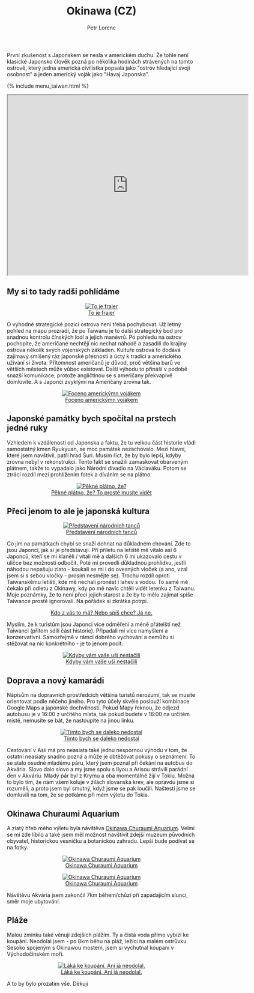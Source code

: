 ﻿---
layout: post
title: Okinawa (CZ)
description: Cestování po Okinavě, Malajsie, zkušenosti a památky aneb úplně jiné Japonsko
author: Petr Lorenc
comments: true
---

První zkušenost s Japonskem se nesla v americkém duchu. Že tohle není klasické Japonsko člověk pozná po několika hodinách strávených na tomto ostrově, který jedna americká civilistka popsala jako "ostrov hledajicí svoji osobnost" a jeden americký voják jako "Havaj Japonska". 

{% include menu_taiwan.html %}

<iframe src="https://www.google.com/maps/d/u/0/embed?mid=1YHMN9IlTPkAxadEXei6OrzC09k0_Ibgx" width="640" height="480"></iframe>

## My si to tady radši pohlídáme

<figure align="middle">
  <a href="{{ site.baseurl }}/images/Okinawa/00.JPG" data-lightbox="To je frajer" data-title="To je frajer" data-lightbox="roadtrip">
    <img src="{{ site.baseurl }}/images/Okinawa/00.JPG" alt="To je frajer" title="To je frajer"/>
    <figcaption>To je frajer</figcaption>
  </a>
</figure>

O výhodné strategické pozici ostrova není třeba pochybovat. Už letmý pohled na mapu prozradí, že po Taiwanu je to další strategický bod pro snadnou kontrolu čínských lodí a jejich manévrů. Po pohledu na ostrov pochopíte, že američané nechtějí nic nechat náhodě a zasadili do krajiny ostrova několik svých vojenských základen. Kultuře ostrova to dodává zajímavý smíšený ráz japonské přesnosti a úcty k tradici a amerického užívání si života. Přítomnost američanů je důvod, proč většina barů ve větších městech může vůbec existovat. Další výhodu to přináší v podobě snazší komunikace, protože angličtinou se s američany překvapivě domluvíte. A s Japonci zvyklými na Američany zrovna tak.

<figure align="middle">
  <a href="{{ site.baseurl }}/images/Okinawa/08.JPG" data-lightbox="Foceno americkýmn vojákem" data-title="Foceno americkýmn vojákem" data-lightbox="roadtrip">
    <img src="{{ site.baseurl }}/images/Okinawa/08.JPG" alt="Foceno americkýmn vojákem" title="Foceno americkýmn vojákem"/>
    <figcaption>Foceno americkýmn vojákem</figcaption>
  </a>
</figure>

## Japonské památky bych spočítal na prstech jedné ruky

Vzhledem k vzdálenosti od Japonska a faktu, že tu velkou část historie vládl samostatný kmen Ryukyuan, se moc památek nezachovalo. Mezi hlavní, které jsem navštívil, patří hrad Šuri. Musím říct, že by bylo lepší, kdyby zrovna nebyl v rekonstrukci. Tento fakt se snažili zamaskovat obarveným plátnem, takže to vypadalo jako Národní divadlo na Václaváku. Potom se ztrácí rozdíl mezi prohlížením fotek a díváním se na plátno. 

<figure align="middle">
  <a href="{{ site.baseurl }}/images/Okinawa/01.JPG" data-lightbox="Pěkné plátno, že?" data-title="Pěkné plátno, že?" data-lightbox="roadtrip">
    <img src="{{ site.baseurl }}/images/Okinawa/01.JPG" alt="Pěkné plátno, že?" title="Pěkné plátno, že?"/>
    <figcaption>Pěkné plátno, že? To prostě musíte vidět</figcaption>
  </a>
</figure>

## Přeci jenom to ale je japonská kultura

<figure align="middle">
  <a href="{{ site.baseurl }}/images/Okinawa/04.JPG" data-lightbox="Představení národních tanců" data-title="Představení národních tanců" data-lightbox="roadtrip">
    <img src="{{ site.baseurl }}/images/Okinawa/04.JPG" alt="Představení národních tanců" title="Představení národních tanců"/>
    <figcaption>Představení národních tanců</figcaption>
  </a>
</figure>

Co jim na památkach chybí se snaží dohnat na důkladném chování. Zde to jsou Japonci, jak si je představuji. Při příletu na letiště mě vítalo asi 6 Japonců, kteří se mi klaněli / vítali mě a dalších 6 mi ukazovalo cestu v uličce bez možnosti odbočit. Poté mi provedli důkladnou prohlídku, jestli náhodou nepašuju zlato - koukali se mi i do ovesných vloček (a ano, vzal jsem si s sebou vločky - prosím nesmějte se). Trochu rozdíl oproti Taiwanskému letišti, kde mě nechali pronést i lahev s vodou. To samé mě čekalo při odletu z Okinawy, kdy po mě navíc chtěli vidět letenku z Taiwanu. Moje poznámky, že to není přeci jejich starost a že by to mělo zajímat spíše Taiwance prostě ignorovali. Na pořádek si zkrátka potrpí.

<figure align="middle">
  <a href="{{ site.baseurl }}/images/Okinawa/02.JPG" data-lightbox="Had v lahvi" data-title="Had v lahvi" data-lightbox="roadtrip"
    <img src="{{ site.baseurl }}/images/Okinawa/02.JPG" alt="Had v lahvi" title="Had v lahvi"/>
    <figcaption>Kdo z vás to má? Nebo spíš chce? Já ne.</figcaption>
  </a>
</figure>

 Myslím, že k turistům jsou Japonci více odměření a méně přátelští než Taiwanci (přitom sdíli část historie). Připadali mi více namyšlení a konzervativní. Samozřejmě v rámci dobrého vychování a nemůžu si stěžovat na nic konkrétního - je to jenom pocit.

<figure align="middle">
  <a href="{{ site.baseurl }}/images/Okinawa/03.JPG" data-lightbox="Kdyby vám vaše uši nestačili" data-title="Kdyby vám vaše uši nestačili" data-lightbox="roadtrip">
    <img src="{{ site.baseurl }}/images/Okinawa/03.JPG" alt="Kdyby vám vaše uši nestačili" title="Kdyby vám vaše uši nestačili"/>
    <figcaption>Kdyby vám vaše uši nestačili</figcaption>
  </a>
</figure>

## Doprava a nový kamarádi

Nápisům na dopravních prostředcích většina turistů nerozumí, tak se musíte orientovat podle něčeho jiného. Pro tyto účely skvěle poslouží kombinace Google Maps a japonské dochvilnosti. Pokud Mapy řeknou, že odjezd autobusu je v 16:00 z určitého místa, tak pokud budete v 16:00 na určitém místě, nemusíte se bát, že nastoupíte na jinou linku. 

<figure align="middle">
  <a href="{{ site.baseurl }}/images/Okinawa/09.JPG" data-lightbox="Tímto bych se daleko nedostal" data-title="Tímto bych se daleko nedostal" data-lightbox="roadtrip">
    <img src="{{ site.baseurl }}/images/Okinawa/09.JPG" alt="Tímto bych se daleko nedostal" title="Tímto bych se daleko nedostal"/>
    <figcaption>Tímto bych se daleko nedostal</figcaption>
  </a>
</figure>

Cestování v Asii má pro neasiata také jednu nespornou výhodu v tom, že ostatní neasiaty snadno pozná a může je obtěžovat pokusy o seznámení. To se stalo osudné mladému páru, který jsem poznal při čekání na autobus do Akvária. Slovo dalo slovo a my jsme spolu s Ilyou a Arisou strávili parádní den v Akváriu. Mladý pár byl z Krymu a oba momentálně žijí v Tokiu. Možná to bylo tím, že nám všem koluje v žilách slovanská krev, ale opravdu jsme si rozuměli, a proto jsem byl smutný, když jsme se pak loučili. Naštestí jsme se domluvili na tom, že se potkáme při mém výletu do Tokia. 

## Okinawa Churaumi Aquarium 

A zlatý hřeb mého výletu byla návštěva <a href="https://churaumi.okinawa/en/">Okinawa Churaumi Aquarium</a>. Velmi se mi zde líbilo a také jsem měl možnost navštívit zdejší muzeum původních obyvatel, historickou vesničku a botanickou zahradu. Lepší bude podívat se na fotky.

<figure align="middle">
  <a href="{{ site.baseurl }}/images/Okinawa/05.JPG" data-lightbox="Okinawa Churaumi Aquarium" data-title="Okinawa Churaumi Aquarium" data-lightbox="roadtrip">
    <img src="{{ site.baseurl }}/images/Okinawa/05.JPG" alt="Okinawa Churaumi Aquarium" title="Okinawa Churaumi Aquarium"/>
    <figcaption>Okinawa Churaumi Aquarium</figcaption>
  </a>
</figure>

<figure align="middle">
  <a href="{{ site.baseurl }}/images/Okinawa/06.JPG" data-lightbox="Okinawa Churaumi Aquarium" data-title="Okinawa Churaumi Aquarium" data-lightbox="roadtrip">
    <img src="{{ site.baseurl }}/images/Okinawa/06.JPG" alt="Okinawa Churaumi Aquarium" title="Okinawa Churaumi Aquarium"/>
    <figcaption>Okinawa Churaumi Aquarium</figcaption>
  </a>
</figure>

 Návštěvu Akvária jsem zakončil 7km během/chůzí při zapadajícím slunci, směr moje ubytování.

## Pláže

Malou zmínku také věnuji zdejších plážím. Ty a čistá voda přímo vybízí ke koupání. Neodolal jsem - po 8km běhu na pláž, ležící na malém ostrůvku Sesoko spojeným s Okinawou mostem, jsem si vychutnal koupaní v Východočínském moři. 

<figure align="middle">
  <a href="{{ site.baseurl }}/images/Okinawa/07.JPG" data-lightbox="Láká ke koupání. Ani já neodolal." data-title="Láká ke koupání. Ani já neodolal." data-lightbox="roadtrip">
    <img src="{{ site.baseurl }}/images/Okinawa/07.JPG" alt="Láká ke koupání. Ani já neodolal." title="Láká ke koupání. Ani já neodolal."/>
    <figcaption>Láká ke koupání. Ani já neodolal.</figcaption>
  </a>
</figure>


A to by bylo prozatím vše. Děkuji

